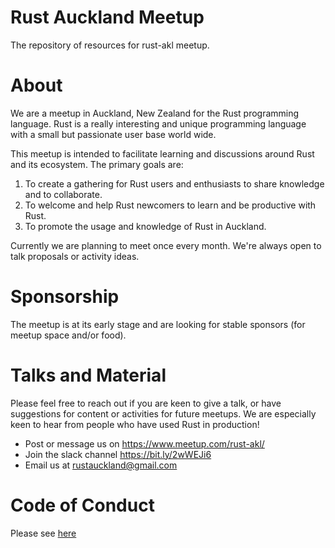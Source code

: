 # Rust Auckland Meetup
The repository of resources for rust-akl meetup.

# About
We are a meetup in Auckland, New Zealand for the Rust programming language. Rust is a really interesting and unique programming language with a small but passionate user base world wide.

This meetup is intended to facilitate learning and discussions around Rust and its ecosystem. The primary goals are:

1. To create a gathering for Rust users and enthusiasts to share knowledge and to collaborate.
2. To welcome and help Rust newcomers to learn and be productive with Rust.
3. To promote the usage and knowledge of Rust in Auckland.

Currently we are planning to meet once every month. We're always open to talk proposals or activity ideas.

# Sponsorship

The meetup is at its early stage and are looking for stable sponsors (for meetup space and/or food).

# Talks and Material
Please feel free to reach out if you are keen to give a talk, or have suggestions for content or activities for future meetups. We are especially keen to hear from people who have used Rust in production!

- Post or message us on https://www.meetup.com/rust-akl/
- Join the slack channel https://bit.ly/2wWEJi6
- Email us at rustauckland@gmail.com

# Code of Conduct
Please see [here](https://github.com/rust-akl/meetup/blob/master/CODE_OF_CONDUCT.md)
